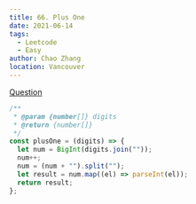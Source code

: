 ```yaml
---
title: 66. Plus One
date: 2021-06-14
tags:
  - Leetcode
  - Easy
author: Chao Zhang
location: Vancouver
---
```


[Question](https://leetcode.com/problems/plus-one/)

```js
/**
 * @param {number[]} digits
 * @return {number[]}
 */
const plusOne = (digits) => {
  let num = BigInt(digits.join(""));
  num++;
  num = (num + "").split("");
  let result = num.map((el) => parseInt(el));
  return result;
};
```
